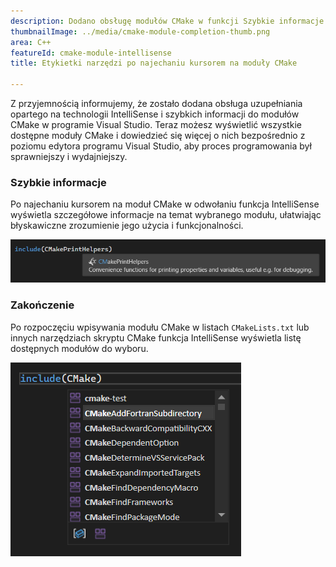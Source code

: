 ```yaml
---
description: Dodano obsługę modułów CMake w funkcji Szybkie informacje i uzupełnienia IntelliSense.
thumbnailImage: ../media/cmake-module-completion-thumb.png
area: C++
featureId: cmake-module-intellisense
title: Etykietki narzędzi po najechaniu kursorem na moduły CMake

---
```



Z przyjemnością informujemy, że zostało dodana obsługa uzupełniania opartego na technologii IntelliSense i szybkich informacji do modułów CMake w programie Visual Studio. Teraz możesz wyświetlić wszystkie dostępne moduły CMake i dowiedzieć się więcej o nich bezpośrednio z poziomu edytora programu Visual Studio, aby proces programowania był sprawniejszy i wydajniejszy.

### Szybkie informacje

Po najechaniu kursorem na moduł CMake w odwołaniu funkcja IntelliSense wyświetla szczegółowe informacje na temat wybranego modułu, ułatwiając błyskawiczne zrozumienie jego użycia i funkcjonalności.

![Informacje o CMake w szybkich informacjach](../media/cmake-module-quick-info.png)

### Zakończenie

Po rozpoczęciu wpisywania modułu CMake w listach `CMakeLists.txt` lub innych narzędziach skryptu CMake funkcja IntelliSense wyświetla listę dostępnych modułów do wyboru.

![Uzupełnianie modułu CMake](../media/cmake-module-completion.png)
